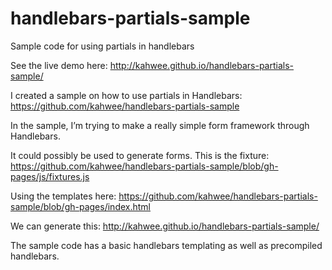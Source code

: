 handlebars-partials-sample
==========================
Sample code for using partials in handlebars

See the live demo here:
http://kahwee.github.io/handlebars-partials-sample/

I created a sample on how to use partials in Handlebars:
https://github.com/kahwee/handlebars-partials-sample

In the sample, I’m trying to make a really simple form framework through Handlebars.

It could possibly be used to generate forms. This is the fixture:
https://github.com/kahwee/handlebars-partials-sample/blob/gh-pages/js/fixtures.js

Using the templates here:
https://github.com/kahwee/handlebars-partials-sample/blob/gh-pages/index.html

We can generate this:
http://kahwee.github.io/handlebars-partials-sample/

The sample code has a basic handlebars templating as well as precompiled handlebars.
